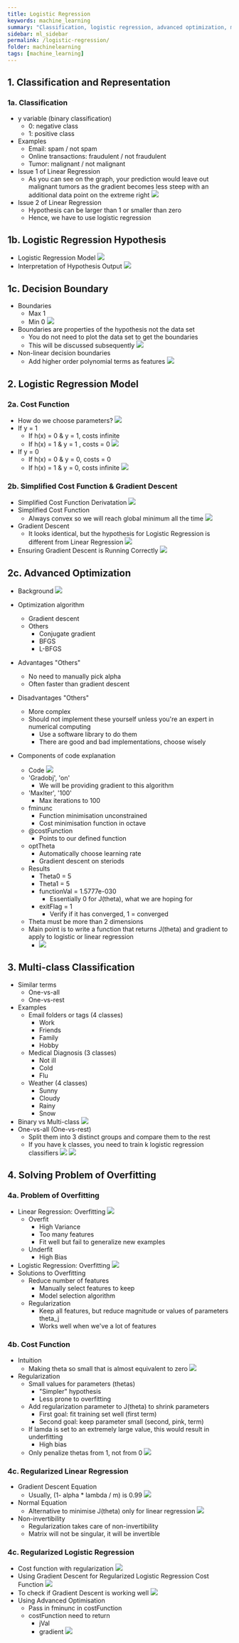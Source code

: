 ```yaml
---
title: Logistic Regression
keywords: machine_learning
summary: "Classification, logistic regression, advanced optimization, multi-class classification, overfitting, and regularization."
sidebar: ml_sidebar
permalink: /logistic-regression/
folder: machinelearning
tags: [machine_learning]
---
```


## 1. Classification and Representation

### 1a. Classification
- y variable (binary classification)
    - 0: negative class
    - 1: positive class
- Examples
    - Email: spam / not spam
    - Online transactions: fraudulent / not fraudulent
    - Tumor: malignant / not malignant
- Issue 1 of Linear Regression
    - As you can see on the graph, your prediction would leave out malignant tumors as the gradient becomes less steep with an additional data point on the extreme right
![](https://raw.githubusercontent.com/ritchieng/machine-learning-stanford/master/w3_logistic_regression_regularization/logistic_regression_classification.png)
- Issue 2 of Linear Regression
    - Hypothesis can be larger than 1 or smaller than zero
    - Hence, we have to use logistic regression

## 1b. Logistic Regression Hypothesis
- Logistic Regression Model
![](https://raw.githubusercontent.com/ritchieng/machine-learning-stanford/master/w3_logistic_regression_regularization/logistic_regression.png)
- Interpretation of Hypothesis Output
![](https://raw.githubusercontent.com/ritchieng/machine-learning-stanford/master/w3_logistic_regression_regularization/logistic_regression_interpretation.png)

## 1c. Decision Boundary
- Boundaries
    - Max 1
    - Min 0
![](https://raw.githubusercontent.com/ritchieng/machine-learning-stanford/master/w3_logistic_regression_regularization/logistic_regression_boundaries.png)
- Boundaries are properties of the hypothesis not the data set
    - You do not need to plot the data set to get the boundaries
    - This will be discussed subsequently
![](https://raw.githubusercontent.com/ritchieng/machine-learning-stanford/master/w3_logistic_regression_regularization/logistic_regression_boundaries2.png)
- Non-linear decision boundaries
    - Add higher order polynomial terms as features
![](https://raw.githubusercontent.com/ritchieng/machine-learning-stanford/master/w3_logistic_regression_regularization/logistic_regression_boundaries3.png)

## 2. Logistic Regression Model

### 2a. Cost Function
- How do we choose parameters?
![](https://raw.githubusercontent.com/ritchieng/machine-learning-stanford/master/w3_logistic_regression_regularization/logistic_regression_parameters.png)
- If y = 1
    - If h(x) = 0 & y = 1, costs infinite
    - If h(x) = 1 & y = 1
    , costs = 0
![](https://raw.githubusercontent.com/ritchieng/machine-learning-stanford/master/w3_logistic_regression_regularization/logistic_regression_parameters_y1.png)
- If y = 0
    - If h(x) = 0 & y = 0, costs = 0
    - If h(x) = 1 & y = 0, costs infinite
![](https://raw.githubusercontent.com/ritchieng/machine-learning-stanford/master/w3_logistic_regression_regularization/logistic_regression_parameters_y0.png)

### 2b. Simplified Cost Function & Gradient Descent
- Simplified Cost Function Derivatation
![](https://raw.githubusercontent.com/ritchieng/machine-learning-stanford/master/w3_logistic_regression_regularization/logistic_regression_simple.png)
- Simplified Cost Function
    - Always convex so we will reach global minimum all the time
![](https://raw.githubusercontent.com/ritchieng/machine-learning-stanford/master/w3_logistic_regression_regularization/logistic_regression_simple2.png)
- Gradient Descent
    - It looks identical, but the hypothesis for Logistic Regression is different from Linear Regression
![](https://raw.githubusercontent.com/ritchieng/machine-learning-stanford/master/w3_logistic_regression_regularization/logistic_regression_gd.png)
- Ensuring Gradient Descent is Running Correctly
![](https://raw.githubusercontent.com/ritchieng/machine-learning-stanford/master/w3_logistic_regression_regularization/logistic_regression_gd2.png)

## 2c. Advanced Optimization
- Background
![](https://raw.githubusercontent.com/ritchieng/machine-learning-stanford/master/w3_logistic_regression_regularization/optimisation.png)
- Optimization algorithm
    - Gradient descent
    - Others
        - Conjugate gradient
        - BFGS
        - L-BFGS
- Advantages "Others"
    - No need to manually pick alpha
    - Often faster than gradient descent
- Disadvantages "Others"
    - More complex
    - Should not implement these yourself unless you're an expert in numerical computing
        - Use a software library to do them
        - There are good and bad implementations, choose wisely

- Components of code explanation
    - Code
    ![](https://raw.githubusercontent.com/ritchieng/machine-learning-stanford/master/w3_logistic_regression_regularization/optimisation2.png)
    - 'Gradobj', 'on'
        - We will be providing gradient to this algorithm
    - 'MaxIter', '100'
        - Max iterations to 100
    - fminunc
        - Function minimisation unconstrained
        - Cost minimisation function in octave
    - @costFunction
        - Points to our defined function
    - optTheta
        - Automatically choose learning rate
        - Gradient descent on steriods
    - Results
        - Theta0 = 5
        - Theta1 = 5
        - functionVal = 1.5777e-030
            - Essentially 0 for J(theta), what we are hoping for
        - exitFlag = 1
            - Verify if it has converged, 1 = converged
    - Theta must be more than 2 dimensions
    - Main point is to write a function that returns J(theta) and gradient to apply to logistic or linear regression
        - ![](https://raw.githubusercontent.com/ritchieng/machine-learning-stanford/master/w3_logistic_regression_regularization/optimisation3.png)

## 3. Multi-class Classification
- Similar terms
    - One-vs-all
    - One-vs-rest
- Examples
    - Email folders or tags (4 classes)
        - Work
        - Friends
        - Family
        - Hobby
    - Medical Diagnosis (3 classes)
        - Not ill
        - Cold
        - Flu
    - Weather (4 classes)
        - Sunny
        - Cloudy
        - Rainy
        - Snow
- Binary vs Multi-class
![](https://raw.githubusercontent.com/ritchieng/machine-learning-stanford/master/w3_logistic_regression_regularization/multiclass_classification.png)
- One-vs-all (One-vs-rest)
    - Split them into 3 distinct groups and compare them to the rest
    - If you have k classes, you need to train k logistic regression classifiers
    ![](https://raw.githubusercontent.com/ritchieng/machine-learning-stanford/master/w3_logistic_regression_regularization/multiclass_classification2.png)
    ![](https://raw.githubusercontent.com/ritchieng/machine-learning-stanford/master/w3_logistic_regression_regularization/multiclass_classification3.png)

## 4. Solving Problem of Overfitting

### 4a. Problem of Overfitting
- Linear Regression: Overfitting
    ![](https://raw.githubusercontent.com/ritchieng/machine-learning-stanford/master/w3_logistic_regression_regularization/overfitting.png)
    - Overfit
        - High Variance
        - Too many features
        - Fit well but fail to generalize new examples
    - Underfit
        - High Bias
- Logistic Regression: Overfitting
    ![](https://raw.githubusercontent.com/ritchieng/machine-learning-stanford/master/w3_logistic_regression_regularization/overfitting2.png)
- Solutions to Overfitting
    - Reduce number of features
        - Manually select features to keep
        - Model selection algorithm
    - Regularization
         - Keep all features, but reduce magnitude or values of parameters theta_j
         - Works well when we've a lot of features

### 4b. Cost Function
- Intuition
    - Making theta so small that is almost equivalent to zero
    ![](https://raw.githubusercontent.com/ritchieng/machine-learning-stanford/master/w3_logistic_regression_regularization/theta_small.png)
- Regularization
    - Small values for parameters (thetas)
        - "Simpler" hypothesis
        - Less prone to overfitting
    - Add regularization parameter to J(theta) to shrink parameters
        - First goal: fit training set well (first term)
        - Second goal: keep parameter small (second, pink, term)
    - If lamda is set to an extremely large value, this would result in underfitting
        - High bias
    - Only penalize thetas from 1, not from 0
    ![](https://raw.githubusercontent.com/ritchieng/machine-learning-stanford/master/w3_logistic_regression_regularization/regularization1.png)


### 4c. Regularized Linear Regression
- Gradient Descent Equation
    - Usually, (1- alpha * lambda / m) is 0.99
    ![](https://raw.githubusercontent.com/ritchieng/machine-learning-stanford/master/w3_logistic_regression_regularization/gd_logistic_regularization.png)
- Normal Equation
    - Alternative to minimise J(theta) only for linear regression
![](https://raw.githubusercontent.com/ritchieng/machine-learning-stanford/master/w3_logistic_regression_regularization/normaleqn_regularization_lg.png)
- Non-invertibility
    - Regularization takes care of non-invertibility
    - Matrix will not be singular, it will be invertible

### 4c. Regularized Logistic Regression
- Cost function with regularization
![](https://raw.githubusercontent.com/ritchieng/machine-learning-stanford/master/w3_logistic_regression_regularization/regularization_lg.png)
- Using Gradient Descent for Regularized Logistic Regression Cost Function
![](https://raw.githubusercontent.com/ritchieng/machine-learning-stanford/master/w3_logistic_regression_regularization/regularization_lg_gd.png)
- To check if Gradient Descent is working well
![](https://raw.githubusercontent.com/ritchieng/machine-learning-stanford/master/w3_logistic_regression_regularization/regularization_lg_gd_check.png)
- Using Advanced Optimisation
    - Pass in fminunc in costFunction
    - costFunction need to return
        - jVal
        - gradient
        ![](https://raw.githubusercontent.com/ritchieng/machine-learning-stanford/master/w3_logistic_regression_regularization/regularization_lg_advopt.png)
